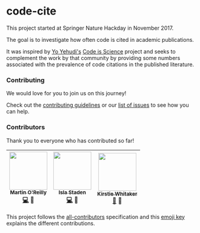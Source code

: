 # code-cite

This project started at Springer Nature Hackday in November 2017.

The goal is to investigate how often code is cited in academic publications.

It was inspired by [Yo Yehudi's](https://github.com/yochannah) [Code is Science](https://github.com/yochannah/code-is-science/) project and seeks to complement the work by that community by providing some numbers associated with the prevalence of code citations in the published literature.

### Contributing

We would love for you to join us on this journey!

Check out the [contributing guidelines](https://github.com/SN-HackDay/code-cite/blob/master/CONTRIBUTING.md) or our [list of issues](https://github.com/SN-HackDay/code-cite/issues) to see how you can help.

### Contributors

Thank you to everyone who has contributed so far!

<!-- ALL-CONTRIBUTORS-LIST:START - Do not remove or modify this section -->
| [<img src="https://avatars2.githubusercontent.com/u/21147592?s=460&v=4" width="100px;"/><br /><sub>Martin O'Reilly</sub>](https://github.com/martintoreilly)<br /> [💻](https://github.com/SN-HackDay/code-cite/commits?author=martintoreilly) 🤔 | [<img src="https://avatars1.githubusercontent.com/u/23707851?s=400&v=4" width="100px;"/><br /><sub>Isla Staden</sub>](https://github.com/islast)<br /> [💻](https://github.com/SN-HackDay/code-cite/commits?author=islast) 🤔  | [<img src="https://avatars3.githubusercontent.com/u/3626306?s=400&v=4" width="100px;"/><br /><sub>Kirstie Whitaker</sub>](https://github.com/kirstiejane)<br /> [:book:](https://github.com/SN-HackDay/code-cite/commits?author=kirstiejane) 🤔 | 
| :---: | :---: | :---: |

<!-- ALL-CONTRIBUTORS-LIST:END -->

This project follows the [all-contributors][all-contributors] specification and this [emoji key][emojis] explains the different contributions.

[emojis]: https://github.com/kentcdodds/all-contributors#emoji-key
[all-contributors]: https://github.com/kentcdodds/all-contributors
